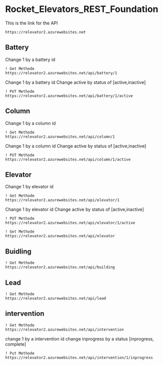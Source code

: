 # Rocket_Elevators_REST_Foundation
This is the link for the API

```
https://relevator2.azurewebsites.net
```

## Battery

Change 1 by a battery id
```
! Get Methode
https://relevator2.azurewebsites.net/api/battery/1
```

Change 1 by a battery id 
Change active by status of [active,inactive]
```
! PUT Methode
https://relevator2.azurewebsites.net/api/battery/1/active
```

## Column


Change 1 by a column id
```
! Get Methode
https://relevator2.azurewebsites.net/api/column/1
```

Change 1 by a column id
Change active by status of [active,inactive]
```
! PUT Methode
https://relevator2.azurewebsites.net/api/column/1/active
```

## Elevator

Change 1 by elevator id
```
! Get Methode
https://relevator2.azurewebsites.net/api/elevator/1
```

Change 1 by elevator id
Change active by status of [active,inactive]
```
! PUT Methode
https://relevator2.azurewebsites.net/api/elevator/1/active
```

```
! Get Methode
https://relevator2.azurewebsites.net/api/elevator
```

## Buidling

```
! Get Methode
https://relevator2.azurewebsites.net/api/building
```

## Lead

```
! Get Methode
https://relevator2.azurewebsites.net/api/lead
```

## intervention

```
! Get Methode
https://relevator2.azurewebsites.net/api/intervention
```

change 1 by a intervention id
change inprogress by a status [inprogress, complete]
```
! Put Methode
https://relevator2.azurewebsites.net/api/intervention/1/inprogress
```

